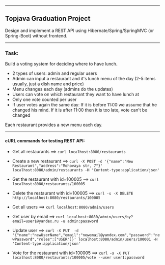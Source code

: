 ********

## **Topjava Graduation Project**

Design and implement a REST API using Hibernate/Spring/SpringMVC (or Spring-Boot) without frontend.

---
### **Task:**

Build a voting system for deciding where to have lunch.

- 2 types of users: admin and regular users
- Admin can input a restaurant and it's lunch menu of the day (2-5 items usually, just a dish name and price)
- Menu changes each day (admins do the updates)
- Users can vote on which restaurant they want to have lunch at
- Only one vote counted per user
- If user votes again the same day:
  If it is before 11:00 we assume that he changed his mind.
  If it is after 11:00 then it is too late, vote can't be changed

Each restaurant provides a new menu each day.

---

#### **cURL commands for testing REST API:**


- Get all restaurants  ==> `curl localhost:8080/restaurants`

- Create a new restaurant ==> `curl -X POST -d '{"name":"New Restaurant","address":"Mohovaya str, 7"}' localhost:8080/admin/restaurants -H 'Content-type:application/json'`

- Get the restaurant with id=100005 ==> `curl localhost:8080/restaurants/100005`

- Delete the restaurant with id=100005 ==> `curl -s -X DELETE http://localhost:8080/restaurants/100005`

- Get all users ==> `curl localhost:8080/admin/users`

- Get user by email ==> `curl localhost:8080/admin/users/by?email=user1@yandex.ru -u admin:password`

- Update user ==> `curl -X PUT  -d '{"name":"newUserName","email":"newemail@yandex.com","password":"newPassword","roles":["USER"]}' localhost:8080/admin/users/100001 -H 'Content-type:application/json'`

- Vote for the restaurant with id=100005 ==> `curl -s -X PUT localhost:8080/restaurants/100005/vote --user user1:password`